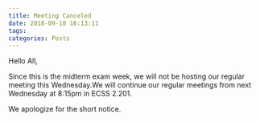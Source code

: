 ```yaml
---
title: Meeting Canceled
date: 2018-09-18 16:13:11
tags:
categories: Posts
---
```


Hello All,

Since this is the midterm exam week, we will not be hosting our regular meeting
this Wednesday.We will continue our regular meetings from next Wednesday at
8:15pm in ECSS 2.201.

We apologize for the short notice.
